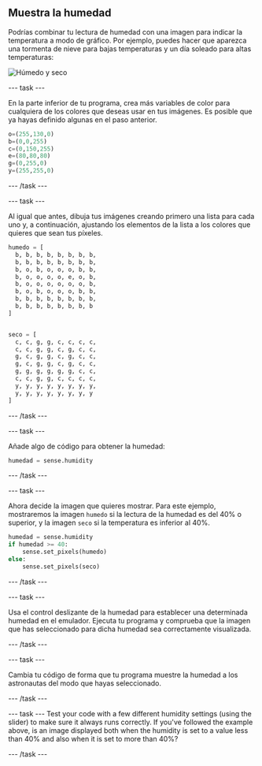 ## Muestra la humedad

Podrías combinar tu lectura de humedad con una imagen para indicar la temperatura a modo de gráfico. Por ejemplo, puedes hacer que aparezca una tormenta de nieve para bajas temperaturas y un día soleado para altas temperaturas:

![Húmedo y seco](images/wet-dry.png)

--- task ---

En la parte inferior de tu programa, crea más variables de color para cualquiera de los colores que deseas usar en tus imágenes. Es posible que ya hayas definido algunas en el paso anterior.

```python
o=(255,130,0)
b=(0,0,255)
c=(0,150,255)
e=(80,80,80)
g=(0,255,0)
y=(255,255,0)
```

--- /task ---

--- task ---

Al igual que antes, dibuja tus imágenes creando primero una lista para cada uno y, a continuación, ajustando los elementos de la lista a los colores que quieres que sean tus píxeles.

```python
humedo = [
  b, b, b, b, b, b, b, b,
  b, b, b, b, b, b, b, b,
  b, o, b, o, o, o, b, b,
  b, o, o, o, o, e, o, b,
  b, o, o, o, o, o, o, b,
  b, o, b, o, o, o, b, b,
  b, b, b, b, b, b, b, b,
  b, b, b, b, b, b, b, b
]


seco = [
  c, c, g, g, c, c, c, c,
  c, c, g, g, c, g, c, c,
  g, c, g, g, c, g, c, c,
  g, c, g, g, c, g, c, c,
  g, g, g, g, g, g, c, c,
  c, c, g, g, c, c, c, c,
  y, y, y, y, y, y, y, y,
  y, y, y, y, y, y, y, y
]
```

--- /task ---

--- task ---

Añade algo de código para obtener la humedad:

```python
humedad = sense.humidity
```

--- /task ---

--- task ---

Ahora decide la imagen que quieres mostrar. Para este ejemplo, mostraremos la imagen `humedo` si la lectura de la humedad es del 40% o superior, y la imagen `seco` si la temperatura es inferior al 40%.

```python
humedad = sense.humidity
if humedad >= 40:
    sense.set_pixels(humedo)
else:
    sense.set_pixels(seco)
```

--- /task ---

--- task ---

Usa el control deslizante de la humedad para establecer una determinada humedad en el emulador. Ejecuta tu programa y comprueba que la imagen que has seleccionado para dicha humedad sea correctamente visualizada.

--- /task ---

--- task ---

Cambia tu código de forma que tu programa muestre la humedad a los astronautas del modo que hayas seleccionado.

--- /task ---

--- task --- Test your code with a few different humidity settings (using the slider) to make sure it always runs correctly. If you've followed the example above, is an image displayed both when the humidity is set to a value less than 40% and also when it is set to more than 40%?

--- /task ---
